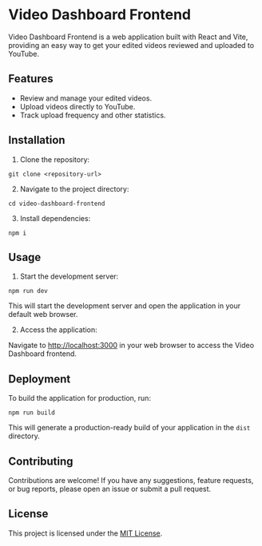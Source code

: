 # Video Dashboard Frontend

Video Dashboard Frontend is a web application built with React and Vite, providing an easy way to get your edited videos reviewed and uploaded to YouTube.

## Features

- Review and manage your edited videos.
- Upload videos directly to YouTube.
- Track upload frequency and other statistics.

## Installation

1. Clone the repository:

```
git clone <repository-url>
```

2. Navigate to the project directory:

```
cd video-dashboard-frontend
```

3. Install dependencies:

```
npm i
```


## Usage

1. Start the development server:

```
npm run dev
```


This will start the development server and open the application in your default web browser.

2. Access the application:

Navigate to [http://localhost:3000](http://localhost:5173) in your web browser to access the Video Dashboard frontend.

## Deployment

To build the application for production, run:

```
npm run build
```


This will generate a production-ready build of your application in the `dist` directory.

## Contributing

Contributions are welcome! If you have any suggestions, feature requests, or bug reports, please open an issue or submit a pull request.

## License

This project is licensed under the [MIT License](LICENSE).
